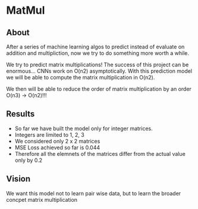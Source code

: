 # MatMul

## About

After a series of machine learning algos to predict instead of evaluate on addition and multipliction, now we try to do something more worth a while.  

We try to predict matrix multiplications! The success of this project can be enormous... CNNs work on O(n2) asymptotically. With this prediction model we will be able to compute the matrix multiplication in O(n2).

We then will be able to reduce the order of matrix multiplication by an order O(n3) -> O(n2)!!!

## Results

- So far we have built the model only for integer matrices.
- Integers are limited to 1, 2, 3
- We considered only 2 x 2 matrices
- MSE Loss achieved so far is 0.044
- Therefore all the elemnets of the matrices differ from the actual value only by 0.2

## Vision

We want this model not to learn pair wise data, but to learn the broader concpet matrix multiplication

